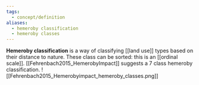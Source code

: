 ```yaml
---
tags:
  - concept/definition
aliases:
  - hemeroby classification
  - hemeroby classes
---
```

**Hemeroby classification** is a way of classifying [[land use]] types based on their distance to nature. These class can be sorted: this is an [[ordinal scale]].
[[Fehrenbach2015_HemerobyImpact]] suggests a 7 class hemeroby classification.
![[Fehrenbach2015_Hemerobyimpact_hemeroby_classes.png]]